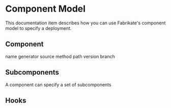 # Component Model

This documentation item describes how you can use Fabrikate's component model to specify a deployment.

## Component

name
generator
source
method
path
version
branch

## Subcomponents

A component can specify a set of subcomponents

## Hooks